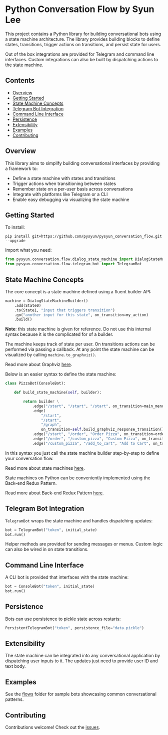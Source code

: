 # Python Conversation Flow by Syun Lee

This project contains a Python library for building conversational bots using a state machine architecture. The library provides building blocks to define states, transitions, trigger actions on transitions, and persist state for users.

Out of the box integrations are provided for Telegram and command line interfaces. Custom integrations can also be built by dispatching actions to the state machine.

## Contents

- [Overview](#overview)
- [Getting Started](#getting-started)
- [State Machine Concepts](#state-machine-concepts)
- [Telegram Bot Integration](#telegram-bot-integration)
- [Command Line Interface](#command-line-interface)
- [Persistence](#persistence)
- [Extensibility](#extensibility)
- [Examples](#examples)
- [Contributing](#contributing)

## Overview

This library aims to simplify building conversational interfaces by providing a framework to:

- Define a state machine with states and transitions
- Trigger actions when transitioning between states
- Remember state on a per-user basis across conversations
- Integrate with platforms like Telegram or a CLI
- Enable easy debugging via visualizing the state machine

## Getting Started

To install:

```shell
pip install git+https://github.com/pysyun/pysyun_conversation_flow.git --upgrade
```

Import what you need:

```python
from pysyun.conversation.flow.dialog_state_machine import DialogStateMachineBuilder 
from pysyun.conversation.flow.telegram_bot import TelegramBot
```

## State Machine Concepts

The core concept is a state machine defined using a fluent builder API:

```python
machine = DialogStateMachineBuilder()
    .add(State0) 
    .to(State1, "input that triggers transition")
    .go("another input for this state", on_transition=my_action) 
    .build()
``` 
**Note**: this state machine is given for reference. Do not use this internal syntax because it is the complicated for of a builder.

The machine keeps track of state per user. On transitions actions can be performed via passing a callback. At any point the state machine can be visualized by calling `machine.to_graphviz()`.

Read more about Graphviz [here](./documentation/graphviz.md).

Below is an easier syntax to define the state machine:
```python
class PizzaBot(ConsoleBot):

    def build_state_machine(self, builder):

        return builder \
            .edge("/start", "/start", "/start", on_transition=main_menu_transition) \
            .edge(
                "/start",
                "/start",
                "/graph",
                on_transition=self.build_graphviz_response_transition()) \
            .edge("/start", "/order", "Order Pizza", on_transition=order_pizza_transition) \
            .edge("/order", "/custom_pizza", "Custom Pizza", on_transition=custom_pizza_transition) \
            .edge("/custom_pizza", "/add_to_cart", "Add to Cart", on_transition=add_to_cart_transition) \
```

In this syntax you just call the state machine builder step-by-step to define your conversation flow.

Read more about state machines [here](./documentation/state-machines.md).

State machines on Python can be conveniently implemented using the Back-end Redux Pattern.

Read more about Back-end Redux Pattern [here](./documentation/backend-redux.md).

## Telegram Bot Integration

`TelegramBot` wraps the state machine and handles dispatching updates:

```python
bot = TelegramBot("token", initial_state)
bot.run() 
```

Helper methods are provided for sending messages or menus. Custom logic can also be wired in on state transitions.

## Command Line Interface

A CLI bot is provided that interfaces with the state machine:

```python
bot = ConsoleBot("token", initial_state)
bot.run()
```

## Persistence

Bots can use persistence to pickle state across restarts:

```python
PersistentTelegramBot("token", persistence_file="data.pickle") 
```

## Extensibility

The state machine can be integrated into any conversational application by dispatching user inputs to it. The updates just need to provide user ID and text body.

## Examples

See the [flows](./flows) folder for sample bots showcasing common conversational patterns.

## Contributing

Contributions welcome! Check out the [issues](https://github.com/pysyun/pysyun_conversation_flow/issues).
